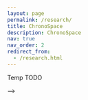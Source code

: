 ```yaml
---
layout: page
permalink: /research/
title: ChronoSpace
description: ChronoSpace
nav: true
nav_order: 2
redirect_from: 
  - /research.html
---
```

Temp TODO
<!-- My research interests broadly revolve arounds mathematical algorithms. In particular, I am interested in *Machine Learning*, *Scientific Computing* and *Numerical algorithms* with a focus on *Numerical Linear Algebra*.

You can find out about my work on [my Google scholar page]().

## ML-based Weather prediction with Neural Operators

ML-based methods promise to greatly accelerate scientific computing. Recent advances in ML-based weather predicion have proven that these methods can compete with state-of-the-art classical weather prediction systems and even outperform them. However, how can we trust such models if they have been trained from data rather than from first-principles such as physical equations? One possible solution is to embue them with the same symmetries that we consider when formulating the physical equations that describe these. Our work on Spherical Fourier Neural Operators generalizes Fourier Neural Operators, a class of succesful models for modeling PDE systems, to spherical geometry. Find out more in [our paper](https://arxiv.org/abs/2306.03838) and a recently [published NVIDIA blogpost](https://developer.nvidia.com/blog/modeling-earths-atmosphere-with-spherical-fourier-neural-operators/).

![SFNO](https://developer-blogs.nvidia.com/wp-content/uploads/2023/07/figure_1.11-2.gif)


## Sparse direct solvers for wave problems

Sparse direct solvers aim to solve sparse linear systems of the form $A x = b$ efficiently, without relying on iterated matrix-vector multiplications such as Krylov subspace methods. This is particularly interesting for wave problems, where Krylov subspace methods typically require prohibitively many iterations to converge. Efficient sparse direct methods can be developed by exploiting physical properties of the underlying problem, which are encoded in the matrix $A$. More precisely, we use so-called *hierarchical matrices* to compress the dense fill-in that arises when $A$ is factored. This class of solvers can be used to solve problems such as the Helmholtz problem, which is illustrated below. These problems are typically difficult because of their indefinite nature and the spectrum of $A$. Not only can these methods solve the problem exactly, they can also serve as approximate solvers, which in turn can be used as preconditioners for iterative methods. You can read more about our work on this topic in [our paper](https://infoscience.epfl.ch/record/279971?ln=en) or in [my PhD dissertation](https://infoscience.epfl.ch/record/288711/files/EPFL_TH8641.pdf).


![Helmholtz solutions on a guitar](/files/guitars_hprecon.png)

## Discontinuous Galerkin methods for tsunami simulations

Discontinuous Galerkin methods are a promising class of methods for solving PDEs numerically. This is especially true for hyperbolic PDEs, where these methods achieve a high accuracy per degree of freedom. Moreover, they offer high locality and flexibility, which makes them especially suitable for high performance computing and large-scale problems such as weather prediction and Tsunami simulations. We demonstrate this by adapting the discontinuous Galerkin method to the simulation of global-scale Tsunami events. More precisely, we use the spherical formulation of the shallow water equations and adapt the discontinuous Galerkin formalism to these equations, dealing with important properties such as well-balancedness, wetting and drying, as well as mesh adaptivity. You can check out the videos below and find more details in our papers [here](https://infoscience.epfl.ch/record/232449?ln=en) and [here](https://doi.org/10.1016/j.ocemod.2019.101429).

[![Watch the video](https://bonevbs.github.io/files/amr_showcase_prev.png)](/files/amr_showcase.mp4) 
[![Watch the video](https://bonevbs.github.io/files/tohoku_prev.png)](/files/tohoku.mp4)

<!-- ### Machine learning for fluid simulations

Machine learning methods have been succesfully applied in computer vision, natural language processing and many other applications. Recently, machine learning approaches have started to show up in many scientific computing applications. In this project, we approached the problem of dimensionality reduction of fluid phenomena using neural networks. The central goal in this setting is to infer the result of a new fluid simulation, corresponding to a new set of parameters, given some reference simulations and parameters, without running the actual simulation, which is too costly. To do so, we model the outcome of the fluid simulation by using a deformation field, which distorts the reference solution into the new solution. These distortion fields are then modelled using neural networks. You can read more about our work in [our paper](https://openreview.net/pdf?id=HyeGBj09Fm).

[![Check out the video](http://img.youtube.com/vi/O8hvg0-buLE/0.jpg)](http://www.youtube.com/watch?v=O8hvg0-buLE)   --> -->
